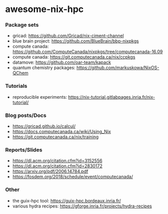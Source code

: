 # awesome-nix-hpc

### Package sets
- gricad: https://github.com/Gricad/nix-ciment-channel
- blue brain project: https://github.com/BlueBrain/bbp-nixpkgs
- compute canada: https://github.com/ComputeCanada/nixpkgs/tree/computecanada-16.09
- compute canada: https://git.computecanada.ca/nix/ccpkgs
- datamove: https://github.com/oar-team/kapack
- quantum chemistry packages: https://github.com/markuskowa/NixOS-QChem

### Tutorials
- reproducible experiments: https://nix-tutorial.gitlabpages.inria.fr/nix-tutorial/

### Blog posts/Docs
- https://gricad.github.io/calcul/
- https://docs.computecanada.ca/wiki/Using_Nix  
- https://git.computecanada.ca/nix/training  

### Reports/Slides
- https://dl.acm.org/citation.cfm?id=3152556
- https://dl.acm.org/citation.cfm?id=2830172
- https://arxiv.org/pdf/2006.14784.pdf
- https://fosdem.org/2018/schedule/event/computecanada/

### Other
- the guix-hpc tool: https://guix-hpc.bordeaux.inria.fr/ 
- various hydra recipes: https://gforge.inria.fr/projects/hydra-recipes
